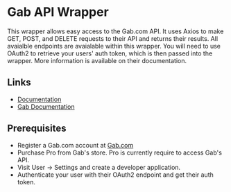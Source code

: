# Gab API Wrapper
This wrapper allows easy access to the Gab.com API. It uses Axios to make GET, POST, and DELETE requests to their API and returns their results. All avaialble endpoints are avaialable within this wrapper.
You will need to use OAuth2 to retrieve your users' auth token, which is then passed into the wrapper. More information is available on their documentation.

## Links
- [Documentation](https://gavkaz.github.io/Gab-API-Wrapper/)
- [Gab Documentation](https://developers.gab.com/)

## Prerequisites
- Register a Gab.com account at [Gab.com](https://gab.com/)
- Purchase Pro from Gab's store. Pro is currently require to access Gab's API.
- Visit User -> Settings and create a developer application.
- Authenticate your user with their OAuth2 endpoint and get their auth token.
